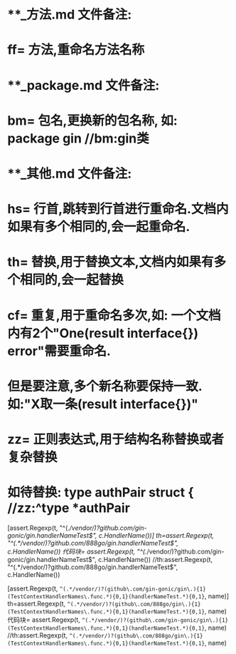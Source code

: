 # **_方法.md 文件备注:
# ff= 方法,重命名方法名称
# 
# **_package.md 文件备注:
# bm= 包名,更换新的包名称, 如: package gin //bm:gin类
#
# **_其他.md 文件备注:
# hs= 行首,跳转到行首进行重命名.文档内如果有多个相同的,会一起重命名.
# th= 替换,用于替换文本,文档内如果有多个相同的,会一起替换
# cf= 重复,用于重命名多次,如: 一个文档内有2个"One(result interface{}) error"需要重命名.
#     但是要注意,多个新名称要保持一致. 如:"X取一条(result interface{})"
# zz= 正则表达式,用于结构名称替换或者复杂替换
#     如待替换: type authPair struct { //zz:^type *authPair



[assert.Regexp(t, "^(.*/vendor/)?github.com/gin-gonic/gin.handlerNameTest$", c.HandlerName())]
th=assert.Regexp(t, "^(.*/vendor/)?github.com/888go/gin.handlerNameTest$", c.HandlerName())
代码块=	assert.Regexp(t, "^(.*/vendor/)?github.com/gin-gonic/gin.handlerNameTest$", c.HandlerName()) //th:assert.Regexp(t, "^(.*/vendor/)?github.com/888go/gin.handlerNameTest$", c.HandlerName())               

[assert.Regexp(t, `^(.*/vendor/)?(github\.com/gin-gonic/gin\.){1}(TestContextHandlerNames\.func.*){0,1}(handlerNameTest.*){0,1}`, name)]
th=assert.Regexp(t, `^(.*/vendor/)?(github\.com/888go/gin\.){1}(TestContextHandlerNames\.func.*){0,1}(handlerNameTest.*){0,1}`, name)
代码块=		assert.Regexp(t, `^(.*/vendor/)?(github\.com/gin-gonic/gin\.){1}(TestContextHandlerNames\.func.*){0,1}(handlerNameTest.*){0,1}`, name) //th:assert.Regexp(t, `^(.*/vendor/)?(github\.com/888go/gin\.){1}(TestContextHandlerNames\.func.*){0,1}(handlerNameTest.*){0,1}`, name)               
